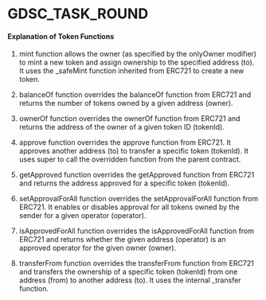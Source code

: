 # GDSC_TASK_ROUND

#### Explanation of Token Functions

1. mint function allows the owner (as specified by the onlyOwner modifier) to mint a new token and assign ownership to the specified address (to). It uses the _safeMint function inherited from ERC721 to create a new token.

2. balanceOf function overrides the balanceOf function from ERC721 and returns the number of tokens owned by a given address (owner).

3. ownerOf function overrides the ownerOf function from ERC721 and returns the address of the owner of a given token ID (tokenId).

4. approve function overrides the approve function from ERC721. It approves another address (to) to transfer a specific token (tokenId). It uses super to call the overridden function from the parent contract.

5. getApproved function overrides the getApproved function from ERC721 and returns the address approved for a specific token (tokenId).

6. setApprovalForAll function overrides the setApprovalForAll function from ERC721. It enables or disables approval for all tokens owned by the sender for a given operator (operator).

7. isApprovedForAll function overrides the isApprovedForAll function from ERC721 and returns whether the given address (operator) is an approved operator for the given owner (owner).

8. transferFrom function overrides the transferFrom function from ERC721 and transfers the ownership of a specific token (tokenId) from one address (from) to another address (to). It uses the internal \_transfer function.
